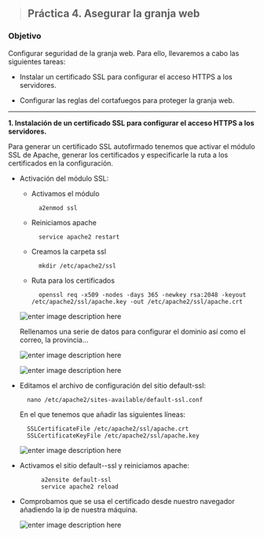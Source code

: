 > ## Práctica 4. Asegurar la granja web
###  **Objetivo**
Configurar seguridad de la granja web. Para ello, llevaremos a cabo las siguientes tareas:
		
- Instalar un certificado SSL para configurar el acceso HTTPS a los servidores.

-  Configurar las reglas del cortafuegos para proteger la granja web.

------------------------------------------------------------------------------------


**1. Instalación de un certificado SSL para configurar el acceso HTTPS a los servidores.**

Para generar un certificado SSL autofirmado tenemos que activar el módulo SSL de Apache, generar los certificados y especificarle la ruta a los certificados en la configuración.

- Activación del módulo SSL:

	- Activamos el módulo

			a2enmod ssl
		
	- Reiniciamos apache
	
			service apache2 restart
	- Creamos la carpeta ssl 
	
			mkdir /etc/apache2/ssl
	- Ruta para los certificados
	
			openssl req -x509 -nodes -days 365 -newkey rsa:2048 -keyout /etc/apache2/ssl/apache.key -out /etc/apache2/ssl/apache.crt

	![enter image description here](http://oi67.tinypic.com/qx8cd2.jpg)

	Rellenamos una serie de datos para configurar el dominio así como el correo, la provincia...

	 ![enter image description here](http://i.imgur.com/h6pauBO.png)
  		
  	![enter image description here](http://i.imgur.com/nWJOZMy.png)


- Editamos el archivo de configuración del sitio default-ssl:

		nano /etc/apache2/sites-available/default-ssl.conf

	En el que tenemos que añadir las siguientes líneas: 

		SSLCertificateFile /etc/apache2/ssl/apache.crt
		SSLCertificateKeyFile /etc/apache2/ssl/apache.key

	![enter image description here](http://i.imgur.com/mR5zJrO.png)

- Activamos el sitio default--ssl y reiniciamos apache:
		
			a2ensite default-ssl
			service apache2 reload

- Comprobamos que se usa el certificado desde nuestro navegador añadiendo la ip de nuestra máquina.

	![enter image description here](http://i.imgur.com/7Xe3kZF.png)
